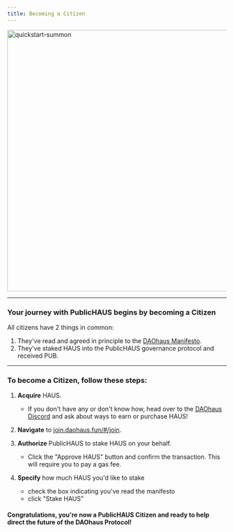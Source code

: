 ```yaml
---
title: Becoming a Citizen
---
```


<img src="/img/JoinPublicHaus_light.png" alt="quickstart-summon" width="600" />

---

### Your journey with PublicHAUS begins by becoming a Citizen

All citizens have 2 things in common:

1. They've read and agreed in principle to the [DAOhaus Manifesto](/docs/philosophy-&-vision).
1. They've staked HAUS into the PublicHAUS governance protocol and received PUB.

---

### To become a Citizen, follow these steps:

1. **Acquire** HAUS.
   - If you don't have any or don't know how, head over to the [DAOhaus Discord](https://discord.com/channels/709210493549674598/709834072897093693) and ask about ways to earn or purchase HAUS!
1. **Navigate** to [join.daohaus.fun/#/join](https://join.daohaus.fun/#/join).
1. **Authorize** PublicHAUS to stake HAUS on your behalf.
   - Click the "Approve HAUS" button and confirm the transaction. This will require you to pay a gas fee.
1. **Specify** how much HAUS you'd like to stake

   - check the box indicating you've read the manifesto
   - click "Stake HAUS"

#### Congratulations, you're now a PublicHAUS Citizen and ready to help direct the future of the DAOhaus Protocol!
